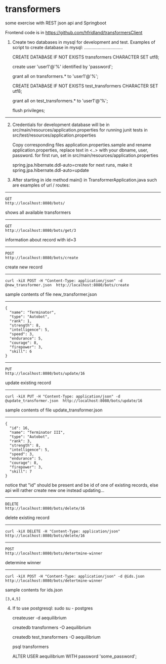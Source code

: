 # transformers
some exercise with REST json api and Springboot

Frontend code is in
https://github.com/hfridland/transformersClient

1. Create two databases in mysql for development and test.
   Examples of script to create database in mysql:
   ...............................

    CREATE DATABASE IF NOT EXISTS transformers CHARACTER SET utf8;

    create user 'user1'@'%' identified by 'password';

    grant all on transformers.* to 'user1'@'%';

    CREATE DATABASE IF NOT EXISTS test_transformers CHARACTER SET utf8;

    grant all on test_transformers.* to 'user1'@'%';

    flush privileges;
--------------------------------------------------------

2. Credentials for development database will be in
       src/main/resources/application.properties
   for running junit tests in
       src/test/resources/application.properties

    Copy corresponding files  application.properties.sample and rename application.properties,
    replace text in <..> with your dbname, user, password.
    for first run, set in src/main/resources/application.properties

   spring.jpa.hibernate.ddl-auto=create
     for next runs, make it
   spring.jpa.hibernate.ddl-auto=update


3. After starting in ide method main() in TransformerApplication.java such are examples of url / routes:
  ***
    GET
    http://localhost:8080/bots/
  shows all available transformers
  ***

    GET
    http://localhost:8080/bots/get/3

  information about record with id=3

  ***

    POST
    http://localhost:8080/bots/create
  create new record

  ---
    curl -kiX POST -H "Content-Type: application/json" -d @new_transformer.json  http://localhost:8080/bots/create
  sample contents of file new_transformer.json

  ---
    {
      "name": "Terminator",
      "type": "Autobot",
      "rank": 1,
      "strength": 8,
      "intelligence": 5,
      "speed": 3,
      "endurance": 5,
      "courage": 8,
      "firepower": 3,
      "skill": 6
    }

  ***
    PUT
    http://localhost:8080/bots/update/16
  update existing record

  ---
    curl -kiX PUT -H "Content-Type: application/json" -d @update_transformer.json  http://localhost:8080/bots/update/16
  sample contents of file update_transformer.json

  ---
    {
      "id": 16,
      "name": "Terminator III",
      "type": "Autobot",
      "rank": 3,
      "strength": 8,
      "intelligence": 5,
      "speed": 3,
      "endurance": 5,
      "courage": 8,
      "firepower": 3,
      "skill": 7
    }
  notice that "id" should be present and be id of one of existing records, else api will rather create new one instead updating...

  ***

    DELETE
    http://localhost:8080/bots/delete/16
  delete existing record

  ---
    curl -kiX DELETE -H "Content-Type: application/json"  http://localhost:8080/bots/delete/16

  ***
    POST
    http://localhost:8080/bots/detertmine-winner
  determine winner

  ---
    curl -kiX POST -H "Content-Type: application/json" -d @ids.json  http://localhost:8080/bots/detertmine-winner
  sample contents for ids.json

    [3,4,5]

4. If to use postgresql:
    sudo su - postgres

    createuser -d aequilibrium

    createdb transformers -O aequilibrium

    createdb test_transformers -O aequilibrium

    psql transformers

    ALTER USER aequilibrium WITH password 'some_password';
